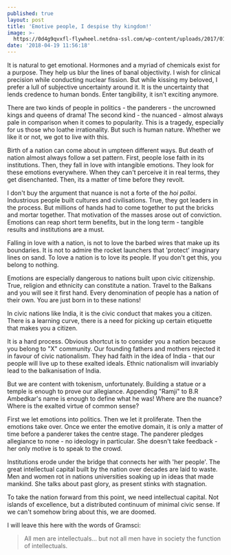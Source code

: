 ```yaml
---
published: true
layout: post
title: 'Emotive people, I despise thy kingdom!'
image: >-
  https://0d4g9qvxfl-flywheel.netdna-ssl.com/wp-content/uploads/2017/01/WPA_mural_Cohen_Building_Washington_D.C_LCCN2010720418.tif-771x492.jpg
date: '2018-04-19 11:56:18'
---
```

It is natural to get emotional. Hormones and a myriad of chemicals exist for a purpose. They help us blur the lines of banal objectivity. I wish for clinical precision while conducting nuclear fission. But while kissing my beloved, I prefer a lull of subjective uncertainty around it. It is the uncertainty that lends credence to human bonds. Enter tangibility, it isn't exciting anymore.

There are two kinds of people in politics - the panderers - the uncrowned kings and queens of drama! The second kind - the nuanced - almost always pale in comparison when it comes to popularity. This is a tragedy, especially for us those who loathe irrationality. But such is human nature. Whether we like it or not, we got to live with this.

Birth of a nation can come about in umpteen different ways. But death of nation almost always follow a set pattern. First, people lose faith in its institutions. Then, they fall in love with intangible emotions. They look for these emotions everywhere. When they can't perceive it in real terms, they get disenchanted. Then, its a matter of time before they revolt.

I don't buy the argument that nuance is not a forte of the *hoi polloi*. Industrious people built cultures and civilisations. True, they got leaders in the process. But millions of hands had to come together to put the bricks and mortar together.  That motivation of the masses arose out of conviction. Emotions can reap short term benefits, but in the long term - tangible results and institutions are a must.

Falling in love with a nation, is not to love the barbed wires that make up its boundaries. It is not to admire the rocket launchers that 'protect' imaginary lines on sand. To love a nation is to love its people. If you don't get this, you belong to nothing.

Emotions are especially dangerous to nations built upon civic citizenship. True, religion and ethnicity can constitute a nation. Travel to the Balkans and you will see it first hand. Every denomination of people has a nation of their own. You are just born in to these nations!

In civic nations like India, it is the civic conduct that makes you a citizen. There is a learning curve, there is a need for picking up certain etiquette that makes you a citizen.

It is a hard process. Obvious shortcut is to consider you a nation because you belong to "X" community. Our founding fathers and mothers rejected it in favour of civic nationalism. They had faith in the idea of India - that our people will live up to these exalted ideals. Ethnic nationalism will invariably lead to the balkanisation of India.

But we are content with tokenism, unfortunately. Building a statue or a temple is enough to prove our allegiance. Appending "Ramji" to B.R Ambedkar's name is enough to define what he was! Where are the nuance? Where is the exalted virtue of common sense? 

First we let emotions into politics. Then we let it proliferate. Then the emotions take over. Once we enter the emotive domain, it is only a matter of time before a panderer takes the centre stage. The panderer pledges allegiance to none - no ideology in particular. She doesn't take feedback - her only motive is to speak to the crowd.

Institutions erode under the bridge that connects her with 'her people'. The great intellectual capital built by the nation over decades are laid to waste. Men and women rot in nations universities soaking up in ideas that made mankind. She talks about past glory, as present stinks with stagnation.

To take the nation forward from this point, we need intellectual capital. Not islands of excellence, but a distributed continuum of minimal civic sense. If we can't somehow bring about this, we are doomed.

I will leave this here with the words of Gramsci:

> All men are intellectuals… but not all men have in society the function of intellectuals.
